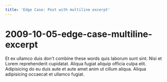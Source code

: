 ```yaml
---
title: 'Edge Case: Post with multiline excerpt'
---
```


# 2009-10-05-edge-case-multiline-excerpt

Et ex ullamco duis don't combine these words quis laborum sunt sint. Nisi et Lorem reprehenderit cupidatat. Aliqua fugiat aliquip officia culpa elit. Adipisicing do eu duis aute et aute amet anim ut cillum aliqua. Aliqua adipisicing occaecat et ullamco fugiat.

